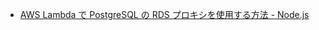 -   [AWS Lambda で PostgreSQL の RDS プロキシを使用する方法 - Node.js](https://qiita.com/tronicboy/items/eb91f57a6ec14418c629)
